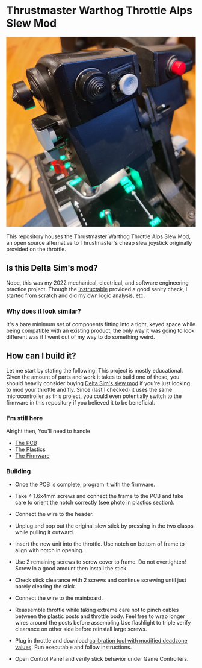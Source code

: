 # Thrustmaster Warthog Throttle Alps Slew Mod

![Mod](pics/throttle.jpg)

This repository houses the Thrustmaster Warthog Throttle Alps Slew Mod, an open source alternative to Thrustmaster's cheap slew joystick originally provided on the throttle.

## Is this Delta Sim's mod?

Nope, this was my 2022 mechanical, electrical, and software engineering practice project. Though the [Instructable](https://www.instructables.com/Thrustmaster-Warthog-Slew-Sensor-I2C-Upgrade/) provided a good sanity check, I started from scratch and did my own logic analysis, etc.

### Why does it look similar?

It's a bare minimum set of components fitting into a tight, keyed space while being compatible with an existing product, the only way it was going to look different was if I went out of my way to do something weird.

## How can I build it?

Let me start by stating the following: This project is mostly educational. Given the amount of parts and work it takes to build one of these, you should heavily consider buying [Delta Sim's slew mod](https://deltasimelectronics.com/products/thumbstick-slew-sensor-adapter) if you're just looking to mod your throttle and fly. Since (last I checked) it uses the same microcontroller as this project, you could even potentially switch to the firmware in this repository if you believed it to be beneficial.

### I'm still here

Alright then, You'll need to handle

- [The PCB](pcb/)
- [The Plastics](plastic/)
- [The Firmware](firmware/)


### Building

- Once the PCB is complete, program it with the firmware.

- Take 4 1.6x4mm screws and connect the frame to the PCB and take care to orient the notch correctly (see photo in plastics section).

- Connect the wire to the header.

- Unplug and pop out the original slew stick by pressing in the two clasps while pulling it outward.

- Insert the new unit into the throttle. Use notch on bottom of frame to align with notch in opening.

- Use 2 remaining screws to screw cover to frame. Do not overtighten! Screw in a good amount then install the stick.

- Check stick clearance with 2 screws and continue screwing until just barely clearing the stick.

- Connect the wire to the mainboard.

- Reassemble throttle while taking extreme care not to pinch cables between the plastic posts and throttle body. Feel free to wrap longer wires around the posts before assembling Use flashlight to triple verify clearance on other side before reinstall large screws.

- Plug in throttle and download [calibration tool with modified deadzone values](https://drive.google.com/file/d/1Ltr-QlWskVfA8-Oxs-A-aUs4HPpge5iv/view?usp=sharing). Run executable and follow instructions.

- Open Control Panel and verify stick behavior under Game Controllers.
